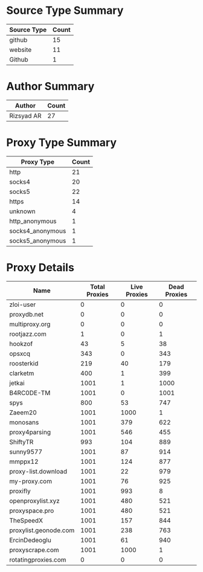 # Source Type Summary

| Source Type | Count |
|-------------|-------|
| github | 15 |
| website | 11 |
| Github | 1 |


# Author Summary

| Author | Count |
|--------|-------|
| Rizsyad AR | 27 |


# Proxy Type Summary

| Proxy Type | Count |
|------------|-------|
| http | 21 |
| socks4 | 20 |
| socks5 | 22 |
| https | 14 |
| unknown | 4 |
| http_anonymous | 1 |
| socks4_anonymous | 1 |
| socks5_anonymous | 1 |


# Proxy Details

| Name | Total Proxies | Live Proxies | Dead Proxies |
|------|---------------|--------------|---------------|
| zloi-user | 0 | 0 | 0 |
| proxydb.net | 0 | 0 | 0 |
| multiproxy.org | 0 | 0 | 0 |
| rootjazz.com | 1 | 0 | 1 |
| hookzof | 43 | 5 | 38 |
| opsxcq | 343 | 0 | 343 |
| roosterkid | 219 | 40 | 179 |
| clarketm | 400 | 1 | 399 |
| jetkai | 1001 | 1 | 1000 |
| B4RC0DE-TM | 1001 | 0 | 1001 |
| spys | 800 | 53 | 747 |
| Zaeem20 | 1001 | 1000 | 1 |
| monosans | 1001 | 379 | 622 |
| proxy4parsing | 1001 | 546 | 455 |
| ShiftyTR | 993 | 104 | 889 |
| sunny9577 | 1001 | 87 | 914 |
| mmppx12 | 1001 | 124 | 877 |
| proxy-list.download | 1001 | 22 | 979 |
| my-proxy.com | 1001 | 76 | 925 |
| proxifly | 1001 | 993 | 8 |
| openproxylist.xyz | 1001 | 480 | 521 |
| proxyspace.pro | 1001 | 480 | 521 |
| TheSpeedX | 1001 | 157 | 844 |
| proxylist.geonode.com | 1001 | 238 | 763 |
| ErcinDedeoglu | 1001 | 61 | 940 |
| proxyscrape.com | 1001 | 1000 | 1 |
| rotatingproxies.com | 0 | 0 | 0 |
